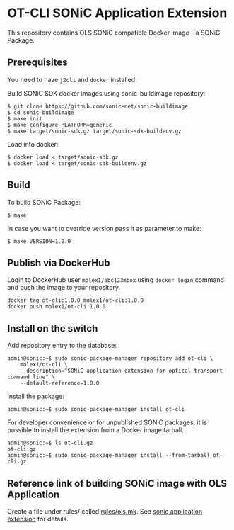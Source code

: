 # OT-CLI SONiC Application Extension

This repository contains OLS SONiC compatible Docker image - a SONiC Package.

## Prerequisites

You need to have ```j2cli``` and ```docker``` installed.


Build SONiC SDK docker images using sonic-buildimage repository:

```
$ git clone https://github.com/sonic-net/sonic-buildimage
$ cd sonic-buildimage
$ make init
$ make configure PLATFORM=generic
$ make target/sonic-sdk.gz target/sonic-sdk-buildenv.gz
```

Load into docker:

```
$ docker load < target/sonic-sdk.gz
$ docker load < target/sonic-sdk-buildenv.gz
```

## Build

To build SONiC Package:

```
$ make
```

In case you want to override version pass it as parameter to make:

```
$ make VERSION=1.0.0
```

## Publish via DockerHub

Login to DockerHub user `molex1/abc123mbox` using ```docker login``` command and push the image to your repository.

```
docker tag ot-cli:1.0.0 molex1/ot-cli:1.0.0
docker push molex1/ot-cli:1.0.0
```

## Install on the switch

Add repository entry to the database:

```
admin@sonic:~$ sudo sonic-package-manager repository add ot-cli \
    molex1/ot-cli \
    --description="SONiC application extension for optical transport command line" \
    --default-reference=1.0.0
```

Install the package:

```
admin@sonic:~$ sudo sonic-package-manager install ot-cli
```

For developer convenience or for unpublished SONiC packages, it is possible to install the extension from a Docker image tarball.

```
admin@sonic:~$ ls ot-cli.gz
ot-cli.gz
admin@sonic:~$ sudo sonic-package-manager install --from-tarball ot-cli.gz
```

## Reference link of building SONiC image with OLS Application

Create a file under rules/ called [rules/ols.mk](https://kochsource.io/oplinkoms/sonic-ot-extension/-/blob/main/rules/ols.mk?ref_type=heads).
See [sonic application extension](https://github.com/sonic-net/SONiC/blob/master/doc/sonic-application-extension/sonic-application-extension-guide.md) for details.